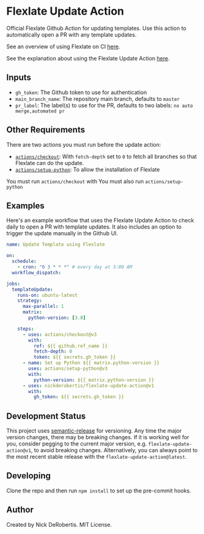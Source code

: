# Flexlate Update Action

Official Flexlate Github Action for updating templates. Use this action to automatically open a PR with any template updates.

See an overview of using Flexlate on CI [here](https://nickderobertis.github.io/flexlate/core-concepts.html#ci-workflows).

See the explanation about using the Flexlate Update Action [here](https://nickderobertis.github.io/flexlate/tutorial/ci-automation.html#flexlate-update-workflow).

## Inputs

- `gh_token`: The Github token to use for authentication
- `main_branch_name`: The repository main branch, defaults to `master`
- `pr_label`: The label(s) to use for the PR, defaults to two labels: `no auto merge,automated pr`

## Other Requirements

There are two actions you must run before the update action:

- [`actions/checkout`](https://github.com/actions/checkout): With `fetch-depth` set to `0` to fetch all branches so that Flexlate
  can do the update.
- [`actions/setup-python`](https://github.com/actions/setup-python): To allow the installation of Flexlate

You must run `actions/checkout` with You must also run `actions/setup-python`

## Examples

Here's an example workflow that uses the Flexlate Update Action to check daily to open a PR with
template updates. It also includes an option to trigger the update manually in the Github UI.

```yaml
name: Update Template using Flexlate

on:
  schedule:
    - cron: "0 3 * * *" # every day at 3:00 AM
  workflow_dispatch:

jobs:
  templateUpdate:
    runs-on: ubuntu-latest
    strategy:
      max-parallel: 1
      matrix:
        python-version: [3.8]

    steps:
      - uses: actions/checkout@v3
        with:
          ref: ${{ github.ref_name }}
          fetch-depth: 0
          token: ${{ secrets.gh_token }}
      - name: Set up Python ${{ matrix.python-version }}
        uses: actions/setup-python@v3
        with:
          python-version: ${{ matrix.python-version }}
      - uses: nickderobertis/flexlate-update-action@v1
        with:
          gh_token: ${{ secrets.gh_token }}
```

## Development Status

This project uses [semantic-release](https://github.com/semantic-release/semantic-release) for versioning.
Any time the major version changes, there may be breaking changes. If it is working well for you, consider
pegging to the current major version, e.g. `flexlate-update-action@v1`, to avoid breaking changes. Alternatively,
you can always point to the most recent stable release with the `flexlate-update-action@latest`.

## Developing

Clone the repo and then run `npm install` to set up the pre-commit hooks.

## Author

Created by Nick DeRobertis. MIT License.
